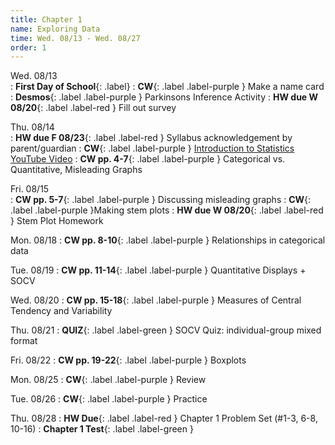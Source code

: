 ```yaml
---
title: Chapter 1
name: Exploring Data
time: Wed. 08/13 - Wed. 08/27
order: 1
---
```


Wed. 08/13	
: **First Day of School**{: .label}
: **CW**{: .label .label-purple } Make a name card
: **Desmos**{: .label .label-purple } Parkinsons Inference Activity
: **HW due W 08/20**{: .label .label-red } Fill out survey

Thu. 08/14	
: **HW due F 08/23**{: .label .label-red } Syllabus acknowledgement by parent/guardian
: **CW**{: .label .label-purple } [Introduction to Statistics YouTube Video](https://youtu.be/MXaJ7sa7q-8?feature=shared])
: **CW pp. 4-7**{: .label .label-purple } Categorical vs. Quantitative, Misleading Graphs

Fri. 08/15	
: **CW pp. 5-7**{: .label .label-purple } Discussing misleading graphs
: **CW**{: .label .label-purple }Making stem plots
: **HW due W 08/20**{: .label .label-red } Stem Plot Homework

Mon. 08/18
: **CW pp. 8-10**{: .label .label-purple } Relationships in categorical data

Tue. 08/19
: **CW pp. 11-14**{: .label .label-purple } Quantitative Displays + SOCV

Wed. 08/20
: **CW pp. 15-18**{: .label .label-purple } Measures of Central Tendency and Variability

Thu. 08/21
: **QUIZ**{: .label .label-green } SOCV Quiz: individual-group mixed format

Fri. 08/22
: **CW pp. 19-22**{: .label .label-purple } Boxplots
	
Mon. 08/25
: **CW**{: .label .label-purple } Review

Tue. 08/26
: **CW**{: .label .label-purple } Practice

Thu. 08/28
: **HW Due**{: .label .label-red } Chapter 1 Problem Set (#1-3, 6-8, 10-16)
: **Chapter 1 Test**{: .label .label-green }


<!-- : **Standard 2.1**{: .label .label-yellow }
: **CW pp. 3, 4**{: .label .label-purple }
: **Group Quiz**{: .label .label-green } Section 2.1
: **Test Retake**{: .label .label-red} Chapter 4 Retake
: **No School**{: .label } Staff PD Day
: Practice
: **Chapter 2 Test**{: .label .label-green }
: **Chapter 2 Retake on Wed, 10/18**{: .label .label-red } -->

<!--
Wed. 08/14	First Day of School
Thu. 08/15	
Fri. 08/16	
	
Mon. 08/19	
Tue. 08/20	
Wed. 08/21	
Thu. 08/22	
Fri. 08/23	
	
	
Mon. 08/26	
Tue. 08/27	
Wed. 08/28	
Thu. 08/29	
Fri. 08/30	
	
	
Mon. 09/02	No School, Labor day
Tue. 09/03	
Wed. 09/04	
Thu. 09/05	
Fri. 09/06	
	
	
Mon. 09/09	
Tue. 09/10	
Wed. 09/11	
Thu. 09/12	
Fri. 09/13	
	
	
Mon. 09/16	
Tue. 09/17	
Wed. 09/18	
Thu. 09/19	
Fri. 09/20	
	
	
Mon. 09/23	
Tue. 09/24	
Wed. 09/25	
Thu. 09/26	Back to School night
Fri. 09/27	
	
	
Mon. 09/30	
Tue. 10/01	
Wed. 10/02	
Thu. 10/03	
Fri. 10/04	
	
	
Mon. 10/07	No school for students
Tue. 10/08	
Wed. 10/09	
Thu. 10/10	
Fri. 10/11	End of First Quarter
	
	
Mon. 10/14	No School, Indigenous Peoples Day
Tue. 10/15	
Wed. 10/16	
Thu. 10/17	
Fri. 10/18	
	
	
Mon. 10/21	
Tue. 10/22	
Wed. 10/23	
Thu. 10/24	
Fri. 10/25	
	
	
Mon. 10/28	
Tue. 10/29	
Wed. 10/30	
Thu. 10/31	
Fri. 11/01	No School
	
	
Mon. 11/04	
Tue. 11/05	
Wed. 11/06	
Thu. 11/07	
Fri. 11/08	
	
	
Mon. 11/11	No School, Veteran's Day
Tue. 11/12	
Wed. 11/13	
Thu. 11/14	
Fri. 11/15	
	
	
Mon. 11/18	
Tue. 11/19	
Wed. 11/20	
Thu. 11/21	
Fri. 11/22	
	
	
Mon. 11/25	Break
Tue. 11/26	Break
Wed. 11/27	Break
Thu. 11/28	Break
Fri. 11/29	Break
	
	
Mon. 12/02	
Tue. 12/03	
Wed. 12/04	
Thu. 12/05	
Fri. 12/06	
	
	
Mon. 12/09	
Tue. 12/10	
Wed. 12/11	
Thu. 12/12	
Fri. 12/13	
	
	
Mon. 12/16	
Tue. 12/17	
Wed. 12/18	
Thu. 12/19	
Fri. 12/20	End of first semester
	
	
Mon. 12/23	Break
Tue. 12/24	Break
Wed. 12/25	Break
Thu. 12/26	Break
Fri. 12/27	Break
	
	
Mon. 12/30	Break
Tue. 12/31	Break
Wed. 01/01	Break
Thu. 01/02	Break
Fri. 01/03	Break
	
	
Mon. 01/06	
Tue. 01/07	
Wed. 01/08	
Thu. 01/09	
Fri. 01/10	
	
	
Mon. 01/13	
Tue. 01/14	
Wed. 01/15	
Thu. 01/16	
Fri. 01/17	
	
	
Mon. 01/20	No School, MLK Birthday
Tue. 01/21	
Wed. 01/22	
Thu. 01/23	
Fri. 01/24	
	
	
Mon. 01/27	No School for students
Tue. 01/28	
Wed. 01/29	
Thu. 01/30	
Fri. 01/31	
	
	
Mon. 02/03	
Tue. 02/04	
Wed. 02/05	
Thu. 02/06	Open House
Fri. 02/07	
	
	
Mon. 02/10	
Tue. 02/11	
Wed. 02/12	
Thu. 02/13	
Fri. 02/14	No School, Lincoln's Birthday
	
	
Mon. 02/17	No School, Presidents Day
Tue. 02/18	
Wed. 02/19	
Thu. 02/20	
Fri. 02/21	
	
	
Mon. 02/24	
Tue. 02/25	
Wed. 02/26	
Thu. 02/27	
Fri. 02/28	
	
	
Mon. 03/03	
Tue. 03/04	
Wed. 03/05	
Thu. 03/06	
Fri. 03/07	
	
	
Mon. 03/10	
Tue. 03/11	
Wed. 03/12	
Thu. 03/13	
Fri. 03/14	No School
	
	
Mon. 03/17	
Tue. 03/18	
Wed. 03/19	
Thu. 03/20	
Fri. 03/21	
	
	
Mon. 03/24	
Tue. 03/25	
Wed. 03/26	
Thu. 03/27	
Fri. 03/28	
	
	
Mon. 03/31	Break
Tue. 04/01	Break
Wed. 04/02	Break
Thu. 04/03	Break
Fri. 04/04	Break
	
	
Mon. 04/07	
Tue. 04/08	
Wed. 04/09	
Thu. 04/10	
Fri. 04/11	
	
	
Mon. 04/14	
Tue. 04/15	
Wed. 04/16	
Thu. 04/17	
Fri. 04/18	
	
	
Mon. 04/21	
Tue. 04/22	
Wed. 04/23	
Thu. 04/24	
Fri. 04/25	
	
	
Mon. 04/28	
Tue. 04/29	
Wed. 04/30	
Thu. 05/01	
Fri. 05/02	
	
	
Mon. 05/05	
Tue. 05/06	
Wed. 05/07	
Thu. 05/08	
Fri. 05/09	
	
	
Mon. 05/12	
Tue. 05/13	
Wed. 05/14	
Thu. 05/15	
Fri. 05/16	No School, Malcolm X's Birthday
	
	
Mon. 05/19	
Tue. 05/20	
Wed. 05/21	
Thu. 05/22	
Fri. 05/23	
	
	
Mon. 05/26	No School, Memorial Day
Tue. 05/27	
Wed. 05/28	
Thu. 05/29	
Fri. 05/30	
	
	
Mon. 06/02	
Tue. 06/03	
Wed. 06/04	
Thu. 06/05	Last Day of School
-->